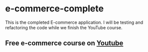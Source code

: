 # e-commerce-complete

This is the completed E-commerce application. I will be testing and refactoring the code while we finish the YouTube course.

## Free e-commerce course on [Youtube](https://www.youtube.com/playlist?list=PL_kocBMOO_TxyQvK_u2AaCEwo4A59TTtN)
